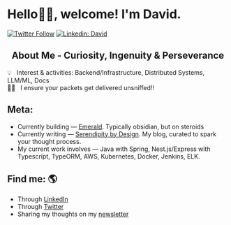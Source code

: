 # Hello👋🏽, welcome! I'm David.

[![Twitter Follow](https://img.shields.io/twitter/follow/TheTrueHooha_I?label=Follow)](https://twitter.com/intent/follow?screen_name=TheTrueHooha_I)
[![Linkedin: David](https://img.shields.io/badge/-David-blue?style=flat-square&logo=Linkedin&logoColor=white&link=https://www.linkedin.com/in/david-ogar/)](https://www.linkedin.com/in/david-ogar/)


## &nbsp; About Me - Curiosity, Ingenuity & Perseverance


💡 &nbsp; Interest & activities: Backend/Infrastructure, Distributed Systems, LLM/ML, Docs \
👨‍💻 &nbsp; I ensure your packets get delivered unsniffed!!

## Meta: 

* Currently building — [Emerald](https://github.com/The-True-Hooha/emerald.git). Typically obsidian, but on steroids
* Currently writing — [Serendipity by Design](https://serendipity-by-design.vercel.app/). My blog, curated to spark your thought process. 
* My current work involves — Java with Spring, Nest.js/Express with Typescript, TypeORM, AWS, Kubernetes, Docker, Jenkins, ELK.


## Find me: 🌎

- Through <a href="https://www.linkedin.com/in/david-ogar/">LinkedIn</a>
- Through <a href="https://twitter.com/TheTrueHooha_I">Twitter</a>
- Sharing my thoughts on my <a href="https://davidhero.substack.com/">newsletter</a>
